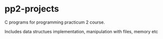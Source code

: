 # pp2-projects
C programs for programming practicum 2 course. 

Includes data structues implementation, manipulation with files, memory etc
